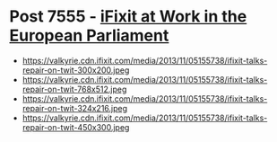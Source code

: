# Post 7555 - [iFixit at Work in the European Parliament](https://www.ifixit.com/News/7555/european-parliament)

- https://valkyrie.cdn.ifixit.com/media/2013/11/05155738/ifixit-talks-repair-on-twit-300x200.jpeg
- https://valkyrie.cdn.ifixit.com/media/2013/11/05155738/ifixit-talks-repair-on-twit-768x512.jpeg
- https://valkyrie.cdn.ifixit.com/media/2013/11/05155738/ifixit-talks-repair-on-twit-324x216.jpeg
- https://valkyrie.cdn.ifixit.com/media/2013/11/05155738/ifixit-talks-repair-on-twit-450x300.jpeg
